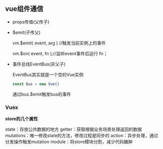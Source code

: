 ## vue组件通信

- props传值(父传子)

- $emit(子传父)

  vm.$emit( event, arg ) //触发当前实例上的事件

  vm.$on( event, fn );//监听event事件后运行 fn； 

- 事件总线EventBus(非父子)

  EventBus其实就是一个空的Vue实例

  ```js
  const bus = new Vue()
  ```

  通过bus.$emit触发bus的事件

### Vuex

**store的几个属性**

state：存放公共数据的地方
getter：获取根据业务场景处理返回的数据
mutations：唯一修改state的方法，修改过程是同步的
action：异步处理，通过分发操作触发mutation
module：将store模块分割，减少代码臃肿
